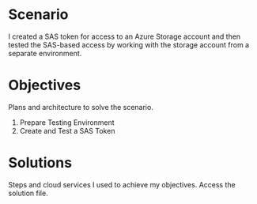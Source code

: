# Scenario
I created a SAS token for access to an Azure Storage account and then tested the SAS-based access by working with the storage account from a separate environment.

# Objectives
Plans and architecture to solve the scenario. 
1. Prepare Testing Environment
2. Create and Test a SAS Token

# Solutions
Steps and cloud services I used to achieve my objectives. Access the solution file. 
